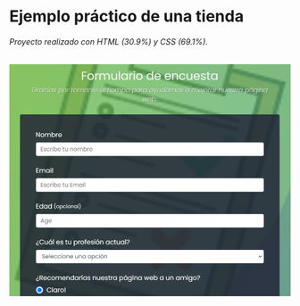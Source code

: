 # Ejemplo práctico de una tienda

###### Proyecto realizado con HTML (30.9%) y CSS (69.1%).


![Imagen](./fotos/formulariodeencuesta.png)